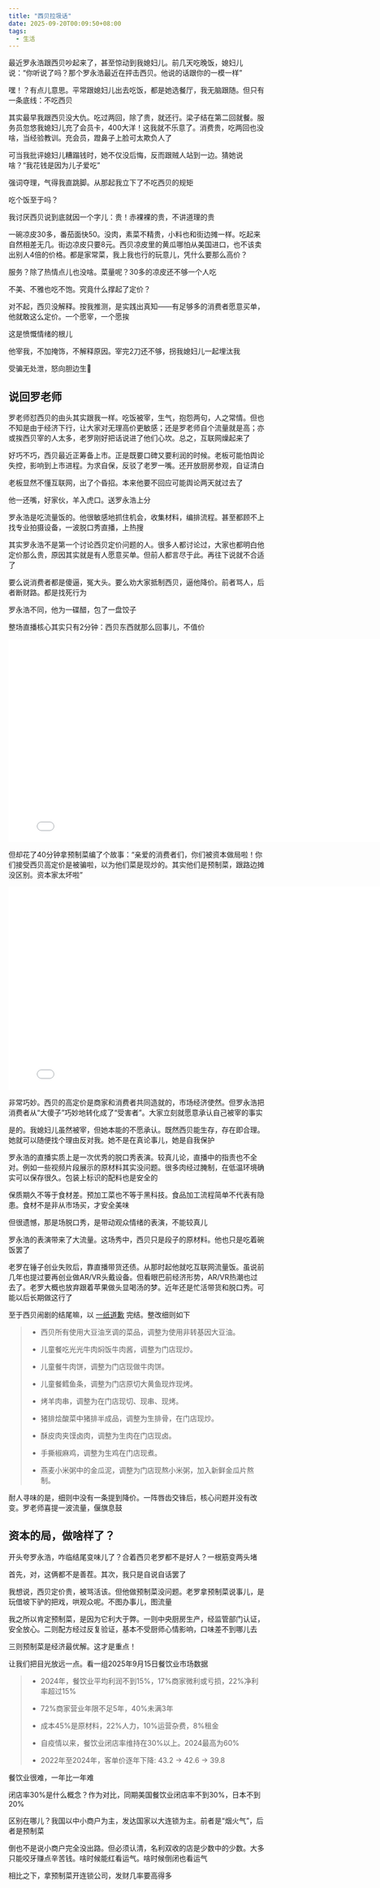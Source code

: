 ```yaml
---
title: "西贝拉圾话"
date: 2025-09-20T00:09:50+08:00
tags:
  - 生活
---
```


最近罗永浩跟西贝吵起来了，甚至惊动到我媳妇儿。前几天吃晚饭，媳妇儿说：“你听说了吗？那个罗永浩最近在抨击西贝。他说的话跟你的一模一样”

嘿！？有点儿意思。平常跟媳妇儿出去吃饭，都是她选餐厅，我无脑跟随。但只有一条底线：不吃西贝

其实最早我跟西贝没大仇。吃过两回，除了贵，就还行。梁子结在第二回就餐。服务员忽悠我媳妇儿充了会员卡，400大洋！这我就不乐意了。消费贵，吃两回也没啥，当经验教训。充会员，蹬鼻子上脸可太欺负人了

可当我批评媳妇儿糟蹋钱时，她不仅没后悔，反而跟贼人站到一边。猜她说啥？“我花钱是因为儿子爱吃”

强词夺理，气得我直跳脚。从那起我立下了不吃西贝的规矩

吃个饭至于吗？

我讨厌西贝说到底就因一个字儿：贵！赤裸裸的贵，不讲道理的贵

一碗凉皮30多，番茄面快50。没肉，素菜不精贵，小料也和街边摊一样。吃起来自然相差无几。街边凉皮只要8元。西贝凉皮里的黄瓜哪怕从美国进口，也不该卖出别人4倍的价格。都是家常菜，我上我也行的玩意儿，凭什么要那么高价？

服务？除了热情点儿也没啥。菜量呢？30多的凉皮还不够一个人吃

不美、不雅也吃不饱。究竟什么撑起了定价？

对不起，西贝没解释。按我推测，是实践出真知——有足够多的消费者愿意买单，他就敢这么定价。一个愿宰，一个愿挨

这是愤慨情绪的根儿

他宰我，不加掩饰，不解释原因。宰完2刀还不够，拐我媳妇儿一起埋汰我

受骗无处泄，怒向胆边生💢

## 说回罗老师

罗老师怼西贝的由头其实跟我一样。吃饭被宰，生气，抱怨两句，人之常情。但也不知是由于经济下行，让大家对无理高价更敏感；还是罗老师自个流量就是高；亦或挨西贝宰的人太多，老罗刚好把话说进了他们心坎。总之，互联网燥起来了

好巧不巧，西贝最近正筹备上市。正是既要口碑又要利润的时候。老板可能怕舆论失控，影响到上市进程。为求自保，反驳了老罗一嘴。还开放厨房参观，自证清白

老板显然不懂互联网，出了个昏招。本来他要不回应可能舆论两天就过去了

他一还嘴，好家伙，羊入虎口。送罗永浩上分

罗永浩是吃流量饭的。他很敏感地抓住机会，收集材料，编排流程。甚至都顾不上找专业拍摄设备，一波脱口秀直播，上热搜

其实罗永浩不是第一个讨论西贝定价问题的人。很多人都讨论过，大家也都明白他定价那么贵，原因其实就是有人愿意买单。但前人都言尽于此。再往下说就不合适了

要么说消费者都是傻逼，冤大头。要么劝大家抵制西贝，逼他降价。前者骂人，后者断财路。都是找死行为

罗永浩不同，他为一碟醋，包了一盘饺子

整场直播核心其实只有2分钟：西贝东西就那么回事儿，不值价

<iframe src="//player.bilibili.com/player.html?isOutside=true&aid=115192264397445&bvid=BV1MnpVzdEiF&cid=25860445522&p=1" scrolling="no" border="0" frameborder="no" framespacing="0" height="400px" width="800px" allowfullscreen="true"></iframe>

但却花了40分钟拿预制菜编了个故事：“亲爱的消费者们，你们被资本做局啦！你们接受西贝高定价是被骗啦，以为他们菜是现炒的。其实他们是预制菜，跟路边摊没区别。资本家太坏啦”

<iframe src="//player.bilibili.com/player.html?isOutside=true&aid=115193388468394&bvid=BV1WUp5zxErV&cid=32343985410&p=1" scrolling="no" border="0" frameborder="no" framespacing="0" height="400px" width="800px" allowfullscreen="true"></iframe>

非常巧妙。西贝的高定价是商家和消费者共同造就的，市场经济使然。但罗永浩把消费者从“大傻子”巧妙地转化成了“受害者”。大家立刻就愿意承认自己被宰的事实

是的。我媳妇儿虽然被宰，但她本能的不愿承认。既然西贝能生存，存在即合理。她就可以随便找个理由反对我。她不是在真论事儿，她是自我保护

罗永浩的直播实质上是一次优秀的脱口秀表演。较真儿论，直播中的指责也不全对。例如一些视频片段展示的原材料其实没问题。很多肉经过腌制，在低温环境确实可以保存很久。包装上标识的配料也是安全的

保质期久不等于食材差。预加工菜也不等于黑科技。食品加工流程简单不代表有隐患。食材不是非从市场买，才安全美味

但很遗憾，那是场脱口秀，是带动观众情绪的表演，不能较真儿

罗永浩的表演带来了大流量。这场秀中，西贝只是段子的原材料。他也只是吃着碗饭罢了

老罗在锤子创业失败后，靠直播带货还债。从那时起他就吃互联网流量饭。虽说前几年也提过要再创业做AR/VR头戴设备。但看眼巴前经济形势，AR/VR热潮也过去了。老罗大概也放弃跟着苹果做头显喝汤的梦。近年还是忙活带货和脱口秀。可能以后长期做这行了

至于西贝闹剧的结尾嘛，以 [一纸道歉](https://www.ithome.com/0/883/011.htm) 完结。整改细则如下
> * 西贝所有使用大豆油烹调的菜品，调整为使用非转基因大豆油。
>
> * 儿童餐吃光光牛肉焖饭牛肉酱，调整为门店现炒。
>
> * 儿童餐牛肉饼，调整为门店现做牛肉饼。
>
> * 儿童餐鳕鱼条，调整为门店原切大黄鱼现炸现烤。
>
> * 烤羊肉串，调整为在门店现切、现串、现烤。
>
> * 猪排烩酸菜中猪排半成品，调整为生排骨，在门店现炒。
>
> * 酥皮肉夹馍卤肉，调整为生肉在门店现卤。
>
> * 手撕椒麻鸡，调整为生鸡在门店现煮。
>
> * 燕麦小米粥中的金瓜泥，调整为门店现熬小米粥，加入新鲜金瓜片熬制。

耐人寻味的是，细则中没有一条提到降价。一阵唇齿交锋后，核心问题并没有改变。罗老师喜提一波流量，偃旗息鼓

## 资本的局，做啥样了？

开头夸罗永浩，咋临结尾变味儿了？合着西贝老罗都不是好人？一根筋变两头堵

首先，对，这俩都不是善茬。其次，我只是自说自话罢了

我想说，西贝定价贵，被骂活该。但他做预制菜没问题。老罗拿预制菜说事儿，是玩借坡下驴的把戏，哄观众呢。不图办事儿，图流量

我之所以肯定预制菜，是因为它利大于弊。一则中央厨房生产，经监管部门认证，安全放心。二则配方经过反复验证，基本不受厨师心情影响，口味差不到哪儿去

三则预制菜是经济最优解。这才是重点！

让我们把目光放远一点。看一组2025年9月15日餐饮业市场数据
> * 2024年，餐饮业平均利润不到15%，17%商家微利或亏损，22%净利率超过15%
>
> * 72%商家营业年限不足5年，40%未满3年
>
> * 成本45%是原材料，22%人力，10%运营杂费，8%租金
>
> * 自疫情以来，餐饮业闭店率维持在30%以上。2024最高为60%
>
> * 2022年至2024年，客单价逐年下降: 43.2 -> 42.6 -> 39.8

餐饮业很难，一年比一年难

闭店率30%是什么概念？作为对比，同期美国餐饮业闭店率不到30%，日本不到20%

区别在哪儿？我国以中小商户为主，发达国家以大连锁为主。前者是“烟火气”，后者是预制菜

倒也不是说小商户完全没出路。但必须认清，名利双收的店是少数中的少数。大多只能咬牙赚点辛苦钱。啥时候能红看运气。啥时候倒闭也看运气

相比之下，拿预制菜开连锁公司，发财几率要高得多